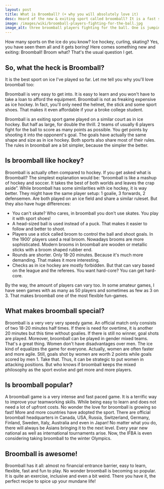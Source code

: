 ```yaml
---
layout: post
title: What is Broomball? (+ why you will absolutely love it)
desc: Heard of the new & exiting sport called broomball? It is a fast sport played on ice which is exploding in popularity because ... 
image: /images/wiki/broomball-players-fighting-for-the-ball.jpg
image_alt: three broomball players fighting for the ball. One is jumping, the other one is already lying on the ice, the third one skates in from the back. They wear normal sports clothes, broomball specific helmets and have brooms. In the background stands a referee. 
---
```


How many sports on the ice do you know? Ice hockey, curling, skating? Yes, you have seen them all and it gets boring! Here comes something new and exiting: Broomball! Broom what? That's the usual question I get. 

## So, what the heck is Broomball?

It is the best sport on ice I've played so far. Let me tell you why you'll love broomball too:

Broomball is very easy to get into. It is easy to learn and you won't have to take a loan to afford the equipment. Broomball is not as freaking expensive as ice hockey. In fact, you'll only need the helmet, the stick and some sport shoes. That makes it even affordable if your a broke college student. 

Broomball is an exiting sport game played on a similar court as in ice hockey. But half as large, for double the thrill. 2 teams of usually 6 players fight for the ball to score as many points as possible. You get points by shooting it into the opponent's goal. The goals have actually the same shape and size as in ice hockey. Both sports also share most of their rules. The rules in broomball are a bit simpler, because the simpler the better.

## Is broomball like hockey? 

Broomball is actually often compared to hockey. If you get asked what is Broomball? The simplest explanation would be: “broomball is like a mashup of hockey and soccer. It takes the best of both worlds and leaves the crap aside”. While broomball has some similarities with ice hockey, it is way better. They might have the same player setup: 1 goalie, 3 forwards, 2 defensemen. Are both played on an ice field and share a similar ruleset. But they also have huge differences:
- You can't skate? Who cares, in broomball you don't use skates. You play it with sport shoes!
- A head-sized ball is used instead of a puck. That makes it easier to follow and better to shoot.
- Players use a stick called broom to control the ball and shoot goals. In the 1900' players used a real broom. Nowadays brooms are more sophisticated. Modern brooms in broomball are wooden or metallic sticks with a broom shaped rubber end.
- Rounds are shorter. Only 18-20 minutes. Because it's much more demanding. That makes it more interesting.
- Checks as in ice hockey are mostly forbidden. But that can vary based on the league and the referees. You want hard-core? You can get hard-core.

By the way, the amount of players can vary too. In some amateur games, I have seen games with as many as 50 players and sometimes as few as 3 on 3. That makes broomball one of the most flexible fun-games.

## What makes broomball special?

Broomball is a very very very speedy game. An official match only consists of two 18-20 minutes half times. If there is need for overtime, it is another 20 minutes but this time without goalies. If there is still no winner, goal shots are played. Moreover, broomball can be played in gender mixed teams. That's a great thing. Women don't have disadvantages over men. The ice kind of equalizes the game for everyone. Actually, women are often faster and more agile. Still, goals shot by women are worth 2 points while goals scored by men 1. Take that. Thus, it can be strategic to put women in attacking positions. But who knows if broomball keeps the mixed philosophy as the sport evolve and get more and more players. 

## Is broomball popular? 

A broomball game is a very intense and fast paced game. It is a terrific way to improve your teamworking skills. While being easy to learn and does not need a lot of upfront costs. No wonder the love for broomball is growing so fast! More and more countries have adopted the sport. There are official broomball headquarters in Canada, USA, Russia, Switzerland, Germany, Finland, Sweden, Italy, Australia and even in Japan! No matter what you do, there will always be Asians bringing it to the next level. Every year new national as well as international tournaments arise. Now, the IFBA is even considering taking broomball to the winter Olympics. 

## Broomball is awesome! 

Broomball has it all: almost no financial entrance barrier, easy to learn, flexible, fast and fun to play. No wonder broomball is becoming so popular. It is quite an exercise, inclusive and even a bit weird. There you have it, the perfect recipe to spice up your mundane life!

